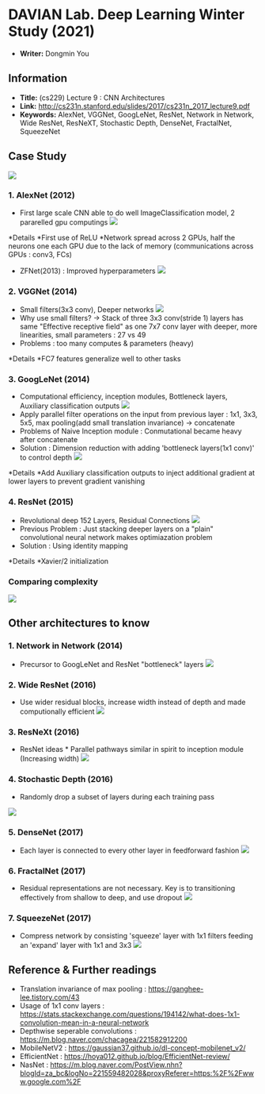 # DAVIAN Lab. Deep Learning Winter Study (2021)

- **Writer:** Dongmin You

## Information

- **Title:** (cs229) Lecture 9 : CNN Architectures
- **Link:** http://cs231n.stanford.edu/slides/2017/cs231n_2017_lecture9.pdf
- **Keywords:** AlexNet, VGGNet, GoogLeNet, ResNet, Network in Network, Wide ResNet, ResNeXT, Stochastic Depth, DenseNet, FractalNet, SqueezeNet

## Case Study
 ![](images/ILSVRC_winners.png)
 
### 1. AlexNet (2012)
 - First large scale CNN able to do well ImageClassification model, 2 pararelled gpu computings
 ![](images/AlexNet.png)
 
 *Details
 *First use of ReLU
 *Network spread across 2 GPUs, half the neurons one each GPU due to the lack of memory (communications across GPUs : conv3, FCs)
 
 - ZFNet(2013) : Improved hyperparameters
 ![](images/ZFNet.png)
 
### 2. VGGNet (2014)
 - Small filters(3x3 conv), Deeper networks
 ![](images/VGGNet.png)
 - Why use small filters?
 -> Stack of three 3x3 conv(stride 1) layers has same "Effective receptive field" as one 7x7 conv layer with deeper, more linearities, small parameters : 27 vs 49
 - Problems : too many computes & parameters (heavy)

 *Details
 *FC7 features generalize well to other tasks
 
### 3. GoogLeNet (2014)
 - Computational efficiency, inception modules, Bottleneck layers, Auxiliary classification outputs
 ![](images/Inception_module.png)
 - Apply parallel filter operations on the input from previous layer : 1x1, 3x3, 5x5, max pooling(add small translation invariance) -> concatenate
 - Problems of Naive Inception module : Conmutational became heavy after concatenate
 - Solution : Dimension reduction with adding 'bottleneck layers(1x1 conv)' to control depth
 ![](images/GoogLeNet.png)
 
 *Details
 *Add Auxiliary classification outputs to inject additional gradient at lower layers to prevent gradient vanishing
 
### 4. ResNet (2015)
 - Revolutional deep 152 Layers, Residual Connections
 ![](images/ResNet.png)
 - Previous Problem : Just stacking deeper layers on a "plain" convolutional neural network makes optimiazation problem
 - Solution : Using identity mapping

 *Details
 *Xavier/2 initialization

### Comparing complexity
 ![](images/Analysis_Models.png)
  
## Other architectures to know

### 1. Network in Network (2014)
 - Precursor to GoogLeNet and ResNet "bottleneck" layers
 ![](images/NiN.png)
 
### 2. Wide ResNet (2016)
 - Use wider residual blocks, increase width instead of depth and made computionally efficient
 ![](images/Wide_ResNet.png)
 
### 3. ResNeXt (2016)
 - ResNet ideas * Parallel pathways similar in spirit to inception module (Increasing width)
 ![](images/ResNeXt.png)
 
### 4. Stochastic Depth (2016)
 - Randomly drop a subset of layers during each training pass
 
 ![](images/Stochastic_Depth.png)
 
### 5. DenseNet (2017)
 - Each layer is connected to every other layer in  feedforward fashion
 ![](images/DenseNet.png)
 
### 6. FractalNet (2017)
 - Residual representations are not necessary. Key is to transitioning effectively from shallow to deep, and use dropout
 ![](images/FractalNet.png)
 
### 7. SqueezeNet (2017)
 - Compress network by consisting 'squeeze' layer with 1x1 filters feeding an 'expand' layer with 1x1 and 3x3
 ![](images/SqueezeNet.png)
 
## Reference & Further readings
- Translation invariance of max pooling : https://ganghee-lee.tistory.com/43
- Usage of 1x1 conv layers : https://stats.stackexchange.com/questions/194142/what-does-1x1-convolution-mean-in-a-neural-network 
- Depthwise seperable convolutions : https://m.blog.naver.com/chacagea/221582912200
- MobileNetV2 : https://gaussian37.github.io/dl-concept-mobilenet_v2/
- EfficientNet : https://hoya012.github.io/blog/EfficientNet-review/
- NasNet : https://m.blog.naver.com/PostView.nhn?blogId=za_bc&logNo=221559482028&proxyReferer=https:%2F%2Fwww.google.com%2F
